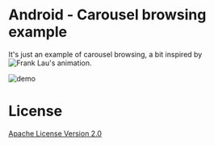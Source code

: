 Android - Carousel browsing example
========

It's just an example of carousel browsing, a bit inspired by ![Frank Lau's animation](https://dribbble.com/shots/2906536-animation).

![demo](art/demo.gif)


License
========

[Apache License Version 2.0](LICENSE)